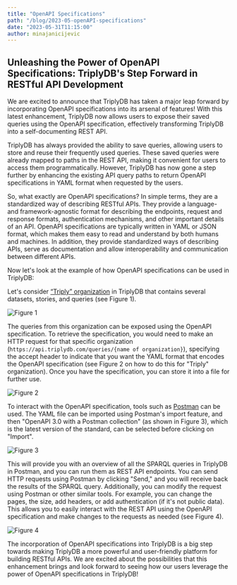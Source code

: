 ```yaml
---
title: "OpenAPI Specifications"
path: "/blog/2023-05-openAPI-specifications"
date: "2023-05-31T11:15:00"
author: minajanicijevic
---
```



## Unleashing the Power of OpenAPI Specifications: TriplyDB's Step Forward in RESTful API Development


We are excited to announce that TriplyDB has taken a major leap forward by incorporating OpenAPI specifications into its arsenal of features! With this latest enhancement, TriplyDB now allows users to expose their saved queries using the OpenAPI specification, effectively transforming TriplyDB into a self-documenting REST API.

TriplyDB has always provided the ability to save queries, allowing users to store and reuse their frequently used queries. These saved queries were already mapped to paths in the REST API, making it convenient for users to access them programmatically. However, TriplyDB has now gone a step further by enhancing the existing API query paths to return OpenAPI specifications in YAML format when requested by the users.

So, what exactly are OpenAPI specifications? In simple terms, they are a standardized way of describing RESTful APIs. They provide a language- and framework-agnostic format for describing the endpoints, request and response formats, authentication mechanisms, and other important details of an API. OpenAPI specifications are typically written in YAML or JSON format, which makes them easy to read and understand by both humans and machines. In addition, they provide standardized ways of describing APIs, serve as documentation and allow interoperability and communication between different APIs.

Now let's look at the example of how OpenAPI specifications can be used in TriplyDB:

Let's consider [“Triply” organization](https://triplydb.com/Triply/-/overview) in TriplyDB that contains several datasets, stories, and queries (see Figure 1). 

![Figure 1](TriplyDB.png)

The queries from this organization can be exposed using the OpenAPI specification. To retrieve the specification, you would need to make an HTTP request for that specific organization (`https://api.triplydb.com/queries/{name of organization}`), specifying the accept header to indicate that you want the YAML format that encodes the OpenAPI specification (see Figure 2 on how to do this for "Triply" organization). Once you have the specification, you can store it into a file for further use.

![Figure 2](terminal.png)


To interact with the OpenAPI specification, tools such as [Postman](https://www.postman.com/) can be used. The YAML file can be imported using Postman's import feature, and then "OpenAPI 3.0 with a Postman collection" (as shown in Figure 3), which is the latest version of the standard, can be selected before clicking on "Import".

![Figure 3](howToIMportAPI.png)

 This will provide you with an overview of all the SPARQL queries in TriplyDB in Postman, and you can run them as REST API endpoints. You can send HTTP requests using Postman by clicking "Send," and you will receive back the results of the SPARQL query. Additionally, you can modify the request using Postman or other similar tools. For example, you can change the pages, the size, add headers, or add authentication (if it's not public data). This allows you to easily interact with the REST API using the OpenAPI specification and make changes to the requests as needed (see Figure 4).

![Figure 4](Postman.png)

The incorporation of OpenAPI specifications into TriplyDB is a big step towards making TriplyDB a more powerful and user-friendly platform for building RESTful APIs. We are excited about the possibilities that this enhancement brings and look forward to seeing how our users leverage the power of OpenAPI specifications in TriplyDB!

